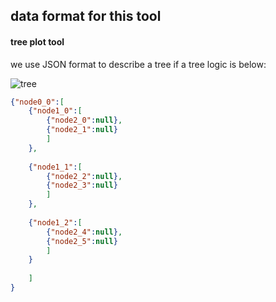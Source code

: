 ## data format for this tool
#### tree plot tool
we use JSON format to describe a tree 
if a tree logic is below:

![tree](http://note.youdao.com/yws/public/resource/fc1de53b6446c9f6c2210ece757e5ff9/xmlnote/WEBRESOURCE679220f4af7a472762ff83f367ba5945/14056)
    
```JSON
{"node0_0":[
    {"node1_0":[
        {"node2_0":null},
        {"node2_1":null}
        ]    
    },
    
    {"node1_1":[
        {"node2_2":null},
        {"node2_3":null}
        ]    
    },
    
    {"node1_2":[
        {"node2_4":null},
        {"node2_5":null}
        ]    
    }
    
    ]
}
```
